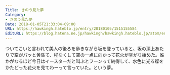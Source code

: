 ```yaml
---
Title: きのう見た夢
Category:
- きのう見た夢
Date: 2018-01-05T21:33:04+09:00
URL: https://hawkingh.hateblo.jp/entry/20180105/1515155584
EditURL: https://blog.hatena.ne.jp/hawkingh/hawkingh.hateblo.jp/atom/entry/8599973812333807127
---
```


<p>ついてこいと言われて美人の後ろを歩きながら坂を登っていると、坂の頂上あたりで空がパッと黄昏て、程なくして空の一点に向かって花火が挙がり始めた。誰かがなるほど今日はイースターだと叫ぶとフーンって納得して、水色に光る蝶をかたどった花火を見てわーって言っていた。という夢。</p>
